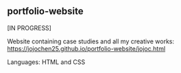 ## portfolio-website
[IN PROGRESS]

Website containing case studies and all my creative works:
https://jojochen25.github.io/portfolio-website/jojoc.html

Languages: HTML and CSS




